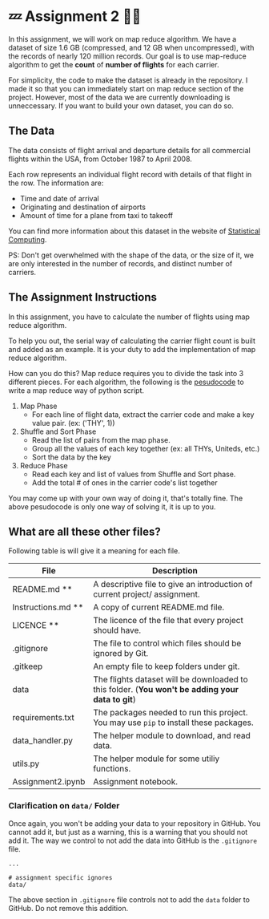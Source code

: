 # :zzz: Assignment 2 :dancers::volcano:

In this assignment, we will work on map reduce algorithm. We have a dataset of size 1.6 GB (compressed, and 12 GB when uncompressed), with the records of nearly 120 million records. Our goal is to use map-reduce algorithm to get the **count** of **number of flights** for each carrier.

For simplicity, the code to make the dataset is already in the repository. I made it so that you can immediately start on map reduce section of the project. However, most of the data we are currently downloading is unneccessary. If you want to build your own dataset, you can do so.

## The Data
The data consists of flight arrival and departure details for all commercial flights within the USA, from October 1987 to April 2008. 

Each row represents an individual flight record with details of that flight in the row. The information are:

- Time and date of arrival
- Originating and destination of airports
- Amount of time for a plane from taxi to takeoff

You can find more information about this dataset in the website of [Statistical Computing](http://stat-computing.org/dataexpo/2009/).

PS: Don't get overwhelmed with the shape of the data, or the size of it, we are only interested in the number of records, and distinct number of carriers.

## The Assignment Instructions

In this assignment, you have to calculate the number of flights using map reduce algorithm. 

To help you out, the serial way of calculating the carrier flight count is built and added as an example. It is your duty to add the implementation of map reduce algorithm. 

How can you do this? Map reduce requires you to divide the task into 3 different pieces. For each algorithm, the following is the [pesudocode](https://en.wikipedia.org/wiki/Pseudocode) to write a map reduce way of python script.

1. Map Phase
    - For each line of flight data, extract the carrier code and make a key value pair. (ex: ('THY', 1))
2. Shuffle and Sort Phase
    - Read the list of pairs from the map phase.
    - Group all the values of each key together (ex: all THYs, Uniteds, etc.)
    - Sort the data by the key
3. Reduce Phase
    - Read each key and list of values from Shuffle and Sort phase.
    - Add the total # of ones in the carrier code's list together

You may come up with your own way of doing it, that's totally fine. The above pesudocode is only one way of solving it, it is up to you.

## What are all these other files?

Following table is will give it a meaning for each file.

File                | Description 
-------             | ----------- 
README.md **        | A descriptive file to give an introduction of current project/ assignment. 
Instructions.md **  | A copy of current README.md file. 
LICENCE **          | The licence of the file that every project should have.
.gitignore          | The file to control which files should be ignored by Git.
.gitkeep            | An empty file to keep folders under git.
data                | The flights dataset will be downloaded to this folder. (**You won't be adding your data to git**)
requirements.txt    | The packages needed to run this project. You may use `pip` to install these packages.
data_handler.py     | The helper module to download, and read data.
utils.py            | The helper module for some utiliy functions.
Assignment2.ipynb   | Assignment notebook. 

### Clarification on `data/` Folder

Once again, you won't be adding your data to your repository in GitHub. You cannot add it, but just as a warning, this is a warning that you should not add it. The way we control to not add the data into GitHub is the `.gitignore` file. 

``` .gitignore
...

# assignment specific ignores
data/
```

The above section in `.gitignore` file controls not to add the `data` folder to GitHub. Do not remove this addition.



